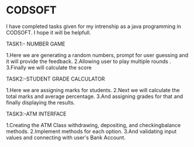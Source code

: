 # CODSOFT
I have completed tasks given for my intrenship as a java programming in CODSOFT. I hope it will be helpfull.

TASK1:- NUMBER GAME 

 1.Here we are generating a random numbers, prompt for user guessing and it will provide the 
 feedback.
 2.Allowing user to play multiple rounds .
 3.Finally we will calculate the score 

 TASK2:-STUDENT GRADE CALCULATOR
 
 1.Here we are assigning marks for students.
 2.Next we will calculate the total marks and average percentage.
 3.And assigning grades for that and finally displaying the results.

 TASK3:-ATM INTERFACE
 
 1.Creating the ATM Class withdrawing, depositing, and checkingbalance methods.
 2.Implement methods for each option.
 3.And validating input values and connecting with user's Bank Account.
 
